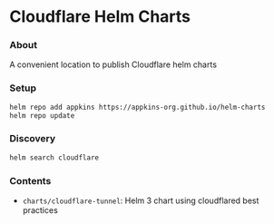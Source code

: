 # Cloudflare Helm Charts

### About
A convenient location to publish Cloudflare helm charts

### Setup
```bash
helm repo add appkins https://appkins-org.github.io/helm-charts
helm repo update
```

### Discovery
```bash
helm search cloudflare
```

### Contents

- `charts/cloudflare-tunnel`: Helm 3 chart using cloudflared best practices
